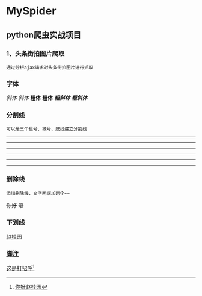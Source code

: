 # MySpider
## python爬虫实战项目
### 1、头条街拍图片爬取
    通过分析ajax请求对头条街拍图片进行抓取  

### 字体
*斜体*
_斜体_
**粗体**
__粗体__
***粗斜体***
___粗斜体___

### 分割线
    可以是三个星号、减号、底线建立分割线
***
---
___
* * *
- - -
_ _ _

### 删除线
    添加删除线，文字两端加两个~~
~~你好~~
~~滚~~

### 下划线
<u>赵桂园<u>

### 脚注
这是打招呼[^hello]
[^hello]:  你好赵桂园

